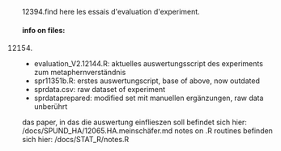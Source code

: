 12394.find here les essais d'evaluation d'experiment.
#### info on files:
12154.
- evaluation_V2.12144.R: aktuelles auswertungsscript des experiments zum metaphernverständnis
- spr11351b.R: erstes auswertungscript, base of above, now outdated
- sprdata.csv: raw dataset of experiment
- sprdataprepared: modified set mit manuellen ergänzungen, raw data unberührt

das paper, in das die auswertung einflieszen soll befindet sich hier: /docs/SPUND_HA/12065.HA.meinschäfer.md
notes on .R routines befinden sich hier: /docs/STAT_R/notes.R